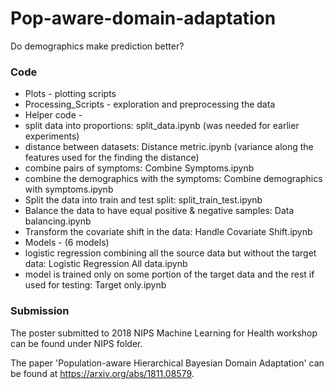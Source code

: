 # Pop-aware-domain-adaptation
Do demographics make prediction better?

### Code
* Plots - plotting scripts
* Processing_Scripts - exploration and preprocessing the data
* Helper code -
 * split data into proportions: split_data.ipynb (was needed for earlier experiments)
 * distance between datasets: Distance metric.ipynb (variance along the features used for the finding the distance)
 * combine pairs of symptoms: Combine Symptoms.ipynb
 * combine the demographics with the symptoms: Combine demographics with symptoms.ipynb
 * Split the data into train and test split: split_train_test.ipynb
 * Balance the data to have equal positive & negative samples: Data balancing.ipynb
 * Transform the covariate shift in the data: Handle Covariate Shift.ipynb
* Models - (6 models)
 * logistic regression combining all the source data but without the target data: Logistic Regression All data.ipynb
 * model is trained only on some portion of the target data and the rest if used for testing: Target only.ipynb

### Submission
The poster submitted to 2018 NIPS Machine Learning for Health workshop can be found under NIPS folder.

The paper 'Population-aware Hierarchical Bayesian Domain Adaptation' can be found at <https://arxiv.org/abs/1811.08579>.
